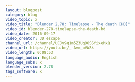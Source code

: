 ```yaml
---
layout: blogpost
category: blog
video_topic: x
video_title: "Blender 2.78: Timelapse - The death [HD]"
video_id: blender-278-timelapse-the-death-hd
video_date: 2016-09-17
video_creator: 3D escape
channel_url: /channel/UCJy9q1m5Z3Uq9OSSYixeMxQ
video_url: https://youtu.be/_-Avm_oVW8k
video_length: 0:08:53
language_audio: English
language_subs: x
blender_version: 2.78
tags_software: x
---
```

